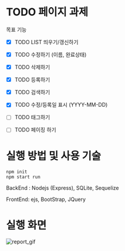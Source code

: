 # TODO 페이지 과제

목표 기능

- [x] TODO LIST 띄우기/갱신하기
- [x] TODO 수정하기 (이름, 완료상태)
- [x] TODO 삭제하기
- [x] TODO 등록하기
- [x] TODO 검색하기
- [x] TODO 수정/등록일 표시 (YYYY-MM-DD)
- [ ] TODO 태그하기
- [ ] TODO 페이징 하기


# 실행 방법 및 사용 기술

```
npm init
npm start run
```

BackEnd : Nodejs (Express), SQLite, Sequelize

FrontEnd: ejs, BootStrap, JQuery 


# 실행 화면
![report_gif](https://user-images.githubusercontent.com/26541563/117570698-52159b80-b106-11eb-83f3-b7cfc3964e2c.gif)
